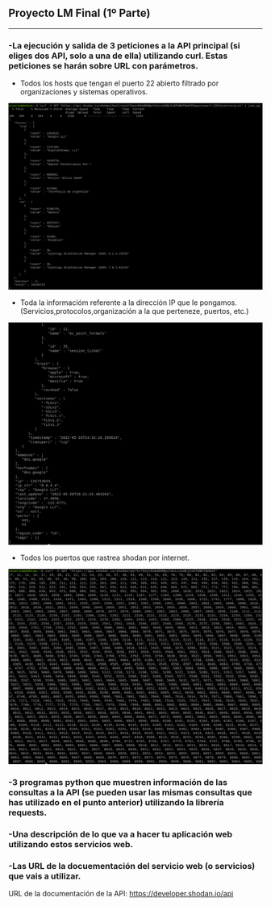 ## Proyecto LM Final (1º Parte)

---

### -La ejecución y salida de 3 peticiones a la API principal (si eliges dos API, solo a una de ella) utilizando curl. Estas peticiones se harán sobre URL con parámetros.

* Todos los hosts que tengan el puerto 22 abierto filtrado por organizaciones y sistemas operativos.

![image](https://github.com/Pacodiz02/ProyectoFinal_LM-Parte1/blob/main/doc/img/consulta1.png)



* Toda la informacióm referente a la dirección IP que le pongamos.(Servicios,protocolos,organización a la que perteneze, puertos, etc.)

![image](https://github.com/Pacodiz02/ProyectoFinal_LM-Parte1/blob/main/doc/img/consulta2.png)


* Todos los puertos que rastrea shodan por internet.

![image](https://github.com/Pacodiz02/ProyectoFinal_LM-Parte1/blob/main/doc/img/consulta3.png)


### -3 programas python que muestren información de las consultas a la API (se pueden usar las mismas consultas que has utilizado en el punto anterior) utilizando la librería requests. 


### -Una descripción de lo que va a hacer tu aplicación web utilizando estos servicios web.


### -Las URL de la docuementación del servicio web (o servicios) que vais a utilizar.

URL de la documentación de la API: https://developer.shodan.io/api
